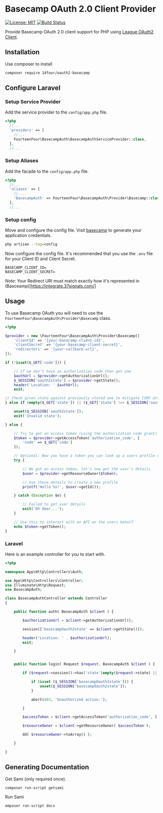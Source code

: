 # Basecamp OAuth 2.0 Client Provider

[![License: MIT](https://img.shields.io/badge/License-MIT-yellow.svg)](https://opensource.org/licenses/MIT) [![Build Status](https://travis-ci.org/14four/oauth2-basecamp.svg?branch=master)](https://travis-ci.org/14four/oauth2-basecamp)

Provide Basecamp OAuth 2.0 client support for PHP using [League OAuth2 Client](https://github.com/thephpleague/oauth2-client).


## Installation

Use composer to install

```bash
composer require 14four/oauth2-basecamp
```

## Configure Laravel

### Setup Service Provider

Add the service provider to the `config/app.php` file.

```php
<?php
  //...
  'providers' => [
    //...
    FourteenFour\BasecampAuth\BasecampAuthServiceProvider::class,
  ],
  //...
```

### Setup Aliases

Add the facade to the `config/app.php` file.


```php
<?php
  //...
  'aliases' => [
    //...
    'BasecampAuth' => FourteenFour\BasecampAuth\Provider\Basecamp::class,
  ],
  //...
```

### Setup config

Move and configure the config file. Visit [basecamp](https://integrate.37signals.com/) to generate your application credentials.

```bash
php artisan --tag=config
```

Now configure the config file. It's recommended that you use the `.env` file for your Client ID and Client Secret.

```
BASECAMP_CLIENT_ID=
BASECAMP_CLIENT_SECRET=
```

*Note:* Your Redirect URI must match exactly how it's represented in (Basceamp)[https://integrate.37signals.com/]

## Usage

To use Basecamp OAuth you will need to use the `FourteenFour\BasecampAuth\Provider\Basecamp` class.

```php
<?php

$provider = new \FourteenFour\BasecampAuth\Provider\Basecamp([
    'clientId' => '{your-basecamp-client-id}',
    'clientSecret' => '{your-basecamp-client-secret}',
    'redirectUri' => '{your-callback-url}',
]);

if (!isset($_GET['code'])) {

    // If we don't have an authorization code then get one
    $authUrl = $provider->getAuthorizationUrl();
    $_SESSION['oauth2state'] = $provider->getState();
    header('Location: '.$authUrl);
    exit;

// Check given state against previously stored one to mitigate CSRF attack
} else if (empty($_GET['state']) || ($_GET['state'] !== $_SESSION['oauth2state'])) {

    unset($_SESSION['oauth2state']);
    exit('Invalid state');

} else {

    // Try to get an access token (using the authorization code grant)
    $token = $provider->getAccessToken('authorization_code', [
        'code' => $_GET['code']
    ]);

    // Optional: Now you have a token you can look up a users profile data
    try {

        // We got an access token, let's now get the user's details
        $user = $provider->getResourceOwner($token);

        // Use these details to create a new profile
        printf('Hello %s!', $user->getId());

    } catch (Exception $e) {

        // Failed to get user details
        exit('Oh dear...');
    }

    // Use this to interact with an API on the users behalf
    echo $token->getToken();
}

```

### Laravel

Here is an example controller for you to start with.

```php
<?php

namespace App\Http\Controllers\Auth;

use App\Http\Controllers\Controller;
use Illuminate\Http\Request;
use BasecampAuth;

class BasecampAuthController extends Controller
{

    public function auth( BasecampAuth $client ) {

        $authorizationUrl = $client->getAuthorizationUrl();

        session(['basecampOauth2state' => $client->getState()]);

        header('Location: ' . $authorizationUrl);
        exit;

    }


    public function login( Request $request, BasecampAuth $client ) {

        if ($request->session()->has('state')empty($request->state) || (isset($_SESSION['basecampOauth2state']) && $request->state !== $_SESSION['basecampOauth2state'])) {

            if (isset ($_SESSION['basecampOauth2state'])) {
                unset($_SESSION['basecampOauth2state']);
            }

            abort(403, 'Unauthorized action.');

        }

        $accessToken = $client->getAccessToken('authorization_code', ['code' => $request->code]);

        $resourceOwner = $client->getResourceOwner( $accessToken );

        dd( $resourceOwner->toArray() );

    }

}
```

## Generating Documentation

Get Sami (only required once).

```bash
composer run-script getsami
```

Run Sami

```bash
omposer run-script docs
```
